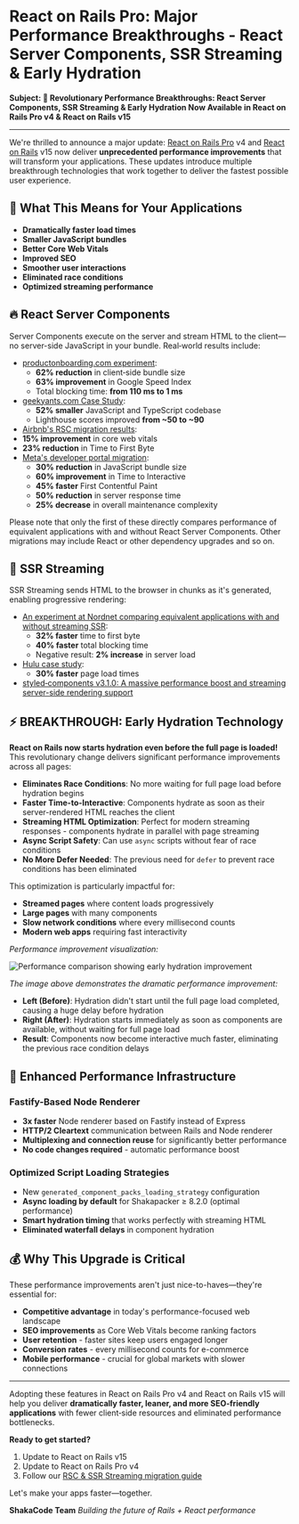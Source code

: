# React on Rails Pro: Major Performance Breakthroughs - React Server Components, SSR Streaming & Early Hydration

**Subject: 🚀 Revolutionary Performance Breakthroughs: React Server Components, SSR Streaming & Early Hydration Now Available in React on Rails Pro v4 & React on Rails v15**

---

We're thrilled to announce a major update: [React on Rails Pro](https://www.shakacode.com/react-on-rails-pro/) v4 and [React on Rails](https://github.com/shakacode/react_on_rails) v15 now deliver **unprecedented performance improvements** that will transform your applications. These updates introduce multiple breakthrough technologies that work together to deliver the fastest possible user experience.

## 🎯 What This Means for Your Applications

- **Dramatically faster load times**
- **Smaller JavaScript bundles**
- **Better Core Web Vitals**
- **Improved SEO**
- **Smoother user interactions**
- **Eliminated race conditions**
- **Optimized streaming performance**

## 🔥 React Server Components

Server Components execute on the server and stream HTML to the client—no server-side JavaScript in your bundle. Real‑world results include:

- [productonboarding.com experiment](https://frigade.com/blog/bundle-size-reduction-with-rsc-and-frigade):
  - **62% reduction** in client‑side bundle size
  - **63% improvement** in Google Speed Index
  - Total blocking time: **from 110 ms to 1 ms**
- [geekyants.com Case Study](https://geekyants.com/en-gb/blog/boosting-performance-with-nextjs-and-react-server-components-a-geekyantscom-case-study):
  - **52% smaller** JavaScript and TypeScript codebase
  - Lighthouse scores improved **from ~50 to ~90**
- [Airbnb's RSC migration results](<https://questlab.pro/blog-posts/web-development/wd-pl-2024-articleId912i1h212818#:~:text=%22Our%20migration%20to%20React%20Server%20Components%20resulted%20in%20a%2015%25%20improvement%20in%20core%20web%20vitals%20and%20a%2023%25%20reduction%20in%20Time%20to%20First%20Byte%20(TTFB)%20across%20all%20markets.%22%20%2D%20Airbnb%20Engineering%20Team>):
- **15% improvement** in core web vitals
- **23% reduction** in Time to First Byte
- [Meta's developer portal migration](https://questlab.pro/blog-posts/web-development/wd-pl-2024-articleId912i1h212818#:~:text=Meta%27s%20RSC%20Implementation%20Results):
  - **30% reduction** in JavaScript bundle size
  - **60% improvement** in Time to Interactive
  - **45% faster** First Contentful Paint
  - **50% reduction** in server response time
  - **25% decrease** in overall maintenance complexity

Please note that only the first of these directly compares performance of equivalent applications with and without React Server Components.
Other migrations may include React or other dependency upgrades and so on.

## 🌊 SSR Streaming

SSR Streaming sends HTML to the browser in chunks as it's generated, enabling progressive rendering:

- [An experiment at Nordnet comparing equivalent applications with and without streaming SSR](https://www.diva-portal.org/smash/get/diva2:1903931/FULLTEXT01.pdf):
  - **32% faster** time to first byte
  - **40% faster** total blocking time
  - Negative result: **2% increase** in server load
- [Hulu case study](https://www.compilenrun.com/docs/framework/nextjs/nextjs-ecosystem/nextjs-case-studies/#case-study-3-hulus-streaming-platform):
  - **30% faster** page load times
- [styled‑components v3.1.0: A massive performance boost and streaming server-side rendering support](https://medium.com/styled-components/v3-1-0-such-perf-wow-many-streams-c45c434dbd03)

## ⚡️ **BREAKTHROUGH: Early Hydration Technology**

**React on Rails now starts hydration even before the full page is loaded!** This revolutionary change delivers significant performance improvements across all pages:

- **Eliminates Race Conditions**: No more waiting for full page load before hydration begins
- **Faster Time-to-Interactive**: Components hydrate as soon as their server-rendered HTML reaches the client
- **Streaming HTML Optimization**: Perfect for modern streaming responses - components hydrate in parallel with page streaming
- **Async Script Safety**: Can use `async` scripts without fear of race conditions
- **No More Defer Needed**: The previous need for `defer` to prevent race conditions has been eliminated

This optimization is particularly impactful for:
- **Streamed pages** where content loads progressively
- **Large pages** with many components
- **Slow network conditions** where every millisecond counts
- **Modern web apps** requiring fast interactivity

*Performance improvement visualization:*

![Performance comparison showing early hydration improvement](https://github.com/user-attachments/assets/ae33fe14-42f1-4cc1-bde3-9c5bb570cdbf)

*The image above demonstrates the dramatic performance improvement:*
- **Left (Before)**: Hydration didn't start until the full page load completed, causing a huge delay before hydration
- **Right (After)**: Hydration starts immediately as soon as components are available, without waiting for full page load
- **Result**: Components now become interactive much faster, eliminating the previous race condition delays

## 🚀 Enhanced Performance Infrastructure

### Fastify-Based Node Renderer
- **3x faster** Node renderer based on Fastify instead of Express
- **HTTP/2 Cleartext** communication between Rails and Node renderer
- **Multiplexing and connection reuse** for significantly better performance
- **No code changes required** - automatic performance boost

### Optimized Script Loading Strategies
- New `generated_component_packs_loading_strategy` configuration
- **Async loading by default** for Shakapacker ≥ 8.2.0 (optimal performance)
- **Smart hydration timing** that works perfectly with streaming HTML
- **Eliminated waterfall delays** in component hydration

## 💰 Why This Upgrade is Critical

These performance improvements aren't just nice-to-haves—they're essential for:

- **Competitive advantage** in today's performance-focused web landscape
- **SEO improvements** as Core Web Vitals become ranking factors
- **User retention** - faster sites keep users engaged longer
- **Conversion rates** - every millisecond counts for e-commerce
- **Mobile performance** - crucial for global markets with slower connections

---

Adopting these features in React on Rails Pro v4 and React on Rails v15 will help you deliver **dramatically faster, leaner, and more SEO‑friendly applications** with fewer client‑side resources and eliminated performance bottlenecks.

**Ready to get started?**

1. Update to React on Rails v15
2. Update to React on Rails Pro v4
3. Follow our [RSC & SSR Streaming migration guide](https://www.shakacode.com/react-on-rails-pro/docs/react-server-components/tutorial/)

Let's make your apps faster—together.

**ShakaCode Team**
*Building the future of Rails + React performance*
